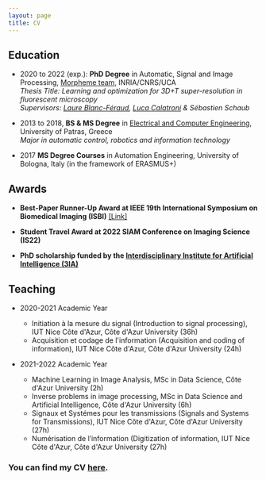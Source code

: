 ```yaml
---
layout: page
title: CV
---
```



## Education

- 2020 to 2022 (exp.): **PhD Degree** in Automatic, Signal and Image Processing, [Morpheme team](https://team.inria.fr/morpheme/), INRIA/CNRS/UCA <br />
*Thesis Title: Learning and optimization for 3D+T super-resolution in fluorescent microscopy <br />
Supervisors: [Laure Blanc-Féraud](https://www.i3s.unice.fr/~blancf/), [Luca Calatroni](https://sites.google.com/view/lucacalatroni) & Sébastien Schaub*

- 2013 to 2018, **BS & MS Degree** in [Electrical and Computer Engineering](http://www.ece.upatras.gr/index.php/en/), University of Patras, Greece <br />
*Major in automatic control, robotics and information technology*

- 2017 **MS Degree Courses** in Automation Engineering, University of Bologna, Italy (in the framework of ERASMUS+)


## Awards

- **Best-Paper Runner-Up Award at IEEE 19th International Symposium on Biomedical Imaging (ISBI)** [[Link]](https://3ia.univ-cotedazur.eu/best-paper-runner-up-award-for-vasiliki-stergiopoulou)

- **Student Travel Award at 2022 SIAM Conference on Imaging Science (IS22)**

- **PhD scholarship funded by the [Interdisciplinary Institute for Artificial Intelligence (3IA)](https://3ia.univ-cotedazur.eu/)**

## Teaching

- 2020-2021 Academic Year
  - Initiation à la mesure du signal (Introduction to signal processing), IUT Nice Côte d'Azur, Côte d'Azur University (36h)
  - Acquisition et codage de l'information (Acquisition and coding of information), IUT Nice Côte d'Azur, Côte d'Azur University (24h)

- 2021-2022 Academic Year
  - Machine Learning in Image Analysis, MSc in Data Science, Côte d'Azur University (2h)
  - Inverse problems in image processing, MSc in Data Science and Artificial Intelligence, Côte d'Azur University (6h)
  - Signaux et Systémes pour les transmissions (Signals and Systems for Transmissions), IUT Nice Côte d'Azur, Côte d'Azur University (27h)
  - Numérisation de l’information (Digitization of information, IUT Nice Côte d'Azur, Côte d'Azur University (27h)

### You can find my CV [here](VasilinaCV.pdf).
